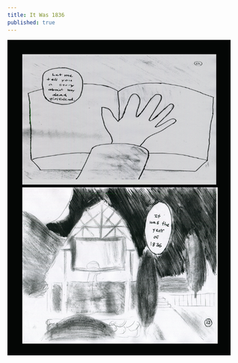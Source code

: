 ```yaml
---
title: It Was 1836
published: true
---
```

![image](https://raw.githubusercontent.com/LWFlouisa/uploadedfairyalt/master/pages/page12.png)
